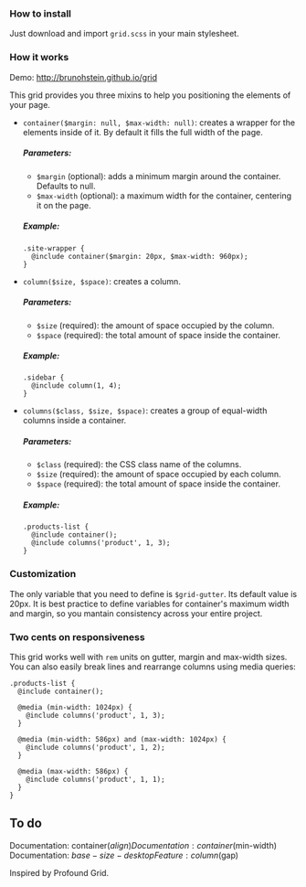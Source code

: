 ### How to install

Just download and import `grid.scss` in your main stylesheet.

### How it works

Demo: http://brunohstein.github.io/grid

This grid provides you three mixins to help you positioning
the elements of your page.

- `container($margin: null, $max-width: null)`: creates a
wrapper for the elements inside of it. By default it
fills the full width of the page.

  ##### Parameters:

  - `$margin` (optional): adds a minimum margin around the
  container. Defaults to null.
  - `$max-width` (optional): a maximum width for the
  container, centering it on the page.

  ##### Example:

      .site-wrapper {
        @include container($margin: 20px, $max-width: 960px);
      }

- `column($size, $space)`: creates a column.

  ##### Parameters:

  - `$size` (required): the amount of space occupied by the
  column.
  - `$space` (required): the total amount of space
  inside the container.

  ##### Example:

      .sidebar {
        @include column(1, 4);
      }

- `columns($class, $size, $space)`: creates a group of equal-width columns inside a container.

  ##### Parameters:

  - `$class` (required): the CSS class name of the columns.
  - `$size` (required): the amount of space occupied by each
  column.
  - `$space` (required): the total amount of space inside
  the container.

  ##### Example:

      .products-list {
        @include container();
        @include columns('product', 1, 3);
      }

### Customization

The only variable that you need to define is `$grid-gutter`.
Its default value is 20px. It is best practice to define
variables for container's maximum width and margin, so you
mantain consistency across your entire project.

### Two cents on responsiveness

This grid works well with `rem` units on gutter, margin and
max-width sizes. You can also easily break lines and
rearrange columns using media queries:

    .products-list {
      @include container();

      @media (min-width: 1024px) {
        @include columns('product', 1, 3);
      }

      @media (min-width: 586px) and (max-width: 1024px) {
        @include columns('product', 1, 2);
      }

      @media (max-width: 586px) {
        @include columns('product', 1, 1);
      }
    }

## To do

Documentation: container($align)
Documentation: container($min-width)
Documentation: $base-size-desktop
Feature: column($gap)

Inspired by Profound Grid.
